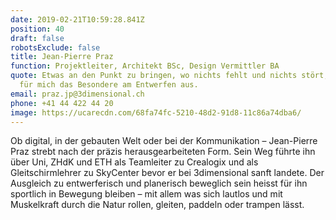 ```yaml
---
date: 2019-02-21T10:59:28.841Z
position: 40
draft: false
robotsExclude: false
title: Jean-Pierre Praz
function: Projektleiter, Architekt BSc, Design Vermittler BA
quote: Etwas an den Punkt zu bringen, wo nichts fehlt und nichts stört, macht
  für mich das Besondere am Entwerfen aus.
email: praz.jp@3dimensional.ch
phone: +41 44 422 44 20
image: https://ucarecdn.com/68fa74fc-5210-48d2-91d8-11c86a74dba6/
---
```

Ob digital, in der gebauten Welt oder bei der Kommunikation – Jean-Pierre Praz strebt nach der präzis herausgearbeiteten Form. Sein Weg führte ihn über Uni, ZHdK und ETH als Teamleiter zu Crealogix und als Gleitschirmlehrer zu SkyCenter bevor er bei 3dimensional sanft landete. Der Ausgleich zu entwerferisch und planerisch beweglich sein heisst für ihn sportlich in Bewegung bleiben – mit allem was sich lautlos und mit Muskelkraft durch die Natur rollen, gleiten, paddeln oder trampen lässt.
